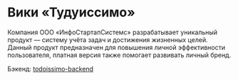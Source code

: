 # Вики «Тудуиссимо»

Компания ООО «ИнфоСтартапСистемс» разрабатывает уникальный продукт — систему учёта задач и достижения жизненных целей. Данный продукт предназначен для повышения личной эффективности пользователя, платная версия также помогает развивать личный бренд.

Бэкенд: [todoissimo-backend](https://github.com/vsevolod-skripnik/todoissimo-backend)
